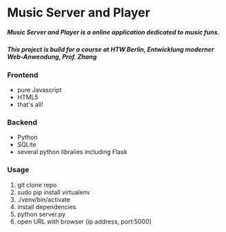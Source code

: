 # Music Server and Player
##### Music Server and Player is a online application dedicated to music funs.
##### This project is build for a course at HTW Berlin, Entwicklung moderner Web-Anwendung, Prof. Zhang


### Frontend
- pure Javascript
- HTML5
- that's all!


### Backend
- Python
- SQLite
- several python libralies including Flask



### Usage

1. git clone repo
2. sudo pip install virtualenv
3. ./venv/bin/activate
4. install dependencies
5. python server.py
6. open URL with browser (ip address, port:5000)
